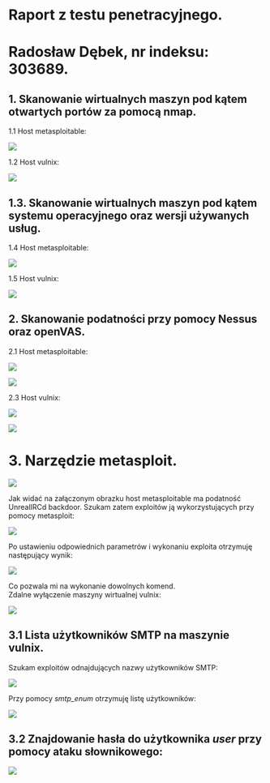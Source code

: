 # Raport z testu penetracyjnego.
# Radosław Dębek, nr indeksu: 303689.
## 1. Skanowanie wirtualnych maszyn pod kątem otwartych portów za pomocą **nmap**.

1.1 Host metasploitable:

![](metasploitablenmapscan.PNG)

1.2 Host vulnix:

![](vulnixnmapscan.PNG)

## 1.3. Skanowanie wirtualnych maszyn pod kątem systemu operacyjnego oraz wersji używanych usług.

1.4 Host metasploitable:

![](metasploitableversionscan.PNG)

1.5 Host vulnix:

![](vulnixversionscan.PNG)

## 2. Skanowanie podatności przy pomocy Nessus oraz openVAS.

2.1 Host metasploitable:

![](openvasmetasploitable.PNG)

![](skannessusmetasploitable.PNG)

2.3 Host vulnix:

![](openvasvulnixscan.PNG)

![](nessusvulnixscan.PNG)

# 3. Narzędzie metasploit.

![](ircpodatnosc.PNG)

Jak widać na załączonym obrazku host metasploitable ma podatność UnrealIRCd backdoor. Szukam zatem exploitów ją wykorzystujących przy pomocy metasploit:

![](ustawianieparametrowexploita.PNG)

Po ustawieniu odpowiednich parametrów i wykonaniu exploita otrzymuję następujący wynik:

![](wynikdzialaniaexploita.PNG)

Co pozwala mi na wykonanie dowolnych komend.  
Zdalne wyłączenie maszyny wirtualnej vulnix:

![](wylaczeniezdalne.PNG)

## 3.1 Lista użytkowników SMTP na maszynie vulnix.

Szukam exploitów odnajdujących nazwy użytkowników SMTP:

![](wyszukiwanienazw.PNG)

Przy pomocy *smtp_enum* otrzymuję listę użytkowników:

![](wynikdzialaniaszukaniauzytkownikow.PNG)

## 3.2 Znajdowanie hasła do użytkownika *user* przy pomocy ataku słownikowego:

![](haslodouser.PNG)






